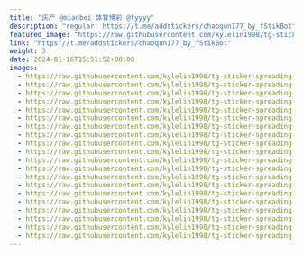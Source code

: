 ```yaml
---
title: "灰产 @mianbei 体育博彩 @tyyyy"
description: "regular: https://t.me/addstickers/chaoqun177_by_fStikBot"
featured_image: "https://raw.githubusercontent.com/kylelin1998/tg-sticker-spreading-worldwide-images/main/img/658c15b5-24ed-4f51-82dd-29c8c2bb11a8.jpg"
link: "https://t.me/addstickers/chaoqun177_by_fStikBot"
weight: 3
date: 2024-01-16T15:51:52+08:00
images:
  - https://raw.githubusercontent.com/kylelin1998/tg-sticker-spreading-worldwide-images/main/img/658c15b5-24ed-4f51-82dd-29c8c2bb11a8.jpg
  - https://raw.githubusercontent.com/kylelin1998/tg-sticker-spreading-worldwide-images/main/img/d13a31f7-2bc7-4d2e-8f26-de3c97ddba80.jpg
  - https://raw.githubusercontent.com/kylelin1998/tg-sticker-spreading-worldwide-images/main/img/520ea34e-135a-41c0-95e7-00e6461b2377.jpg
  - https://raw.githubusercontent.com/kylelin1998/tg-sticker-spreading-worldwide-images/main/img/0defdec1-b8b0-4f00-859d-cabd9334fa58.jpg
  - https://raw.githubusercontent.com/kylelin1998/tg-sticker-spreading-worldwide-images/main/img/fe9f9d03-e365-4624-8474-1795ad9bc5e1.jpg
  - https://raw.githubusercontent.com/kylelin1998/tg-sticker-spreading-worldwide-images/main/img/2d3de0fb-50be-4f09-a5fe-2f1b479412f0.jpg
  - https://raw.githubusercontent.com/kylelin1998/tg-sticker-spreading-worldwide-images/main/img/cc8df6d5-9bf2-4490-85e1-b6185825c96f.jpg
  - https://raw.githubusercontent.com/kylelin1998/tg-sticker-spreading-worldwide-images/main/img/aed997ed-8d03-414e-8bec-ed04a0d6e95b.jpg
  - https://raw.githubusercontent.com/kylelin1998/tg-sticker-spreading-worldwide-images/main/img/4babc137-fb0a-4a0e-9b91-a30f141bd31d.jpg
  - https://raw.githubusercontent.com/kylelin1998/tg-sticker-spreading-worldwide-images/main/img/126bf942-1904-4ac7-a947-571b170474e0.jpg
  - https://raw.githubusercontent.com/kylelin1998/tg-sticker-spreading-worldwide-images/main/img/f584ada8-cc11-4446-aeeb-161d2655697b.jpg
  - https://raw.githubusercontent.com/kylelin1998/tg-sticker-spreading-worldwide-images/main/img/1e875348-28a1-4817-80e3-dff2d3615e30.jpg
  - https://raw.githubusercontent.com/kylelin1998/tg-sticker-spreading-worldwide-images/main/img/cd5d364e-53f6-4b02-87f6-71aaa1f75fb4.jpg
  - https://raw.githubusercontent.com/kylelin1998/tg-sticker-spreading-worldwide-images/main/img/23ccf337-c8ac-4373-8d57-6a9cfab9010a.jpg
  - https://raw.githubusercontent.com/kylelin1998/tg-sticker-spreading-worldwide-images/main/img/1e1f13f3-7a87-4f48-8a79-07ef2f1c2d7b.jpg
  - https://raw.githubusercontent.com/kylelin1998/tg-sticker-spreading-worldwide-images/main/img/2ba6744e-d6d2-4b3b-b34e-a4a3ca20bfe1.jpg
  - https://raw.githubusercontent.com/kylelin1998/tg-sticker-spreading-worldwide-images/main/img/79b2d14f-2f82-46cd-b49e-932f360812a4.jpg
  - https://raw.githubusercontent.com/kylelin1998/tg-sticker-spreading-worldwide-images/main/img/d7f2e685-2754-4bc1-91f6-b5743b486749.jpg
  - https://raw.githubusercontent.com/kylelin1998/tg-sticker-spreading-worldwide-images/main/img/bf370d65-fb53-4075-a20f-d0d8e7258b79.jpg
  - https://raw.githubusercontent.com/kylelin1998/tg-sticker-spreading-worldwide-images/main/img/4a2a4e5c-cd1b-4478-b93e-2632452fe2ae.jpg
---
```

